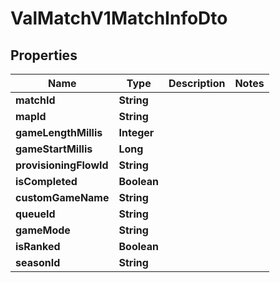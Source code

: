 

# ValMatchV1MatchInfoDto


## Properties

| Name | Type | Description | Notes |
|------------ | ------------- | ------------- | -------------|
|**matchId** | **String** |  |  |
|**mapId** | **String** |  |  |
|**gameLengthMillis** | **Integer** |  |  |
|**gameStartMillis** | **Long** |  |  |
|**provisioningFlowId** | **String** |  |  |
|**isCompleted** | **Boolean** |  |  |
|**customGameName** | **String** |  |  |
|**queueId** | **String** |  |  |
|**gameMode** | **String** |  |  |
|**isRanked** | **Boolean** |  |  |
|**seasonId** | **String** |  |  |



